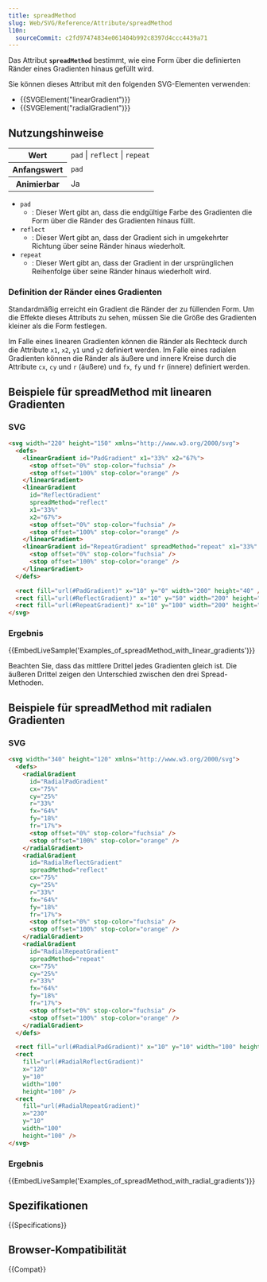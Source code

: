 ```yaml
---
title: spreadMethod
slug: Web/SVG/Reference/Attribute/spreadMethod
l10n:
  sourceCommit: c2fd97474834e061404b992c8397d4ccc4439a71
---
```


Das Attribut **`spreadMethod`** bestimmt, wie eine Form über die definierten Ränder eines Gradienten hinaus gefüllt wird.

Sie können dieses Attribut mit den folgenden SVG-Elementen verwenden:

- {{SVGElement("linearGradient")}}
- {{SVGElement("radialGradient")}}

## Nutzungshinweise

<table class="properties">
  <tbody>
    <tr>
      <th scope="row">Wert</th>
      <td><code>pad</code> | <code>reflect</code> | <code>repeat</code></td>
    </tr>
    <tr>
      <th scope="row">Anfangswert</th>
      <td><code>pad</code></td>
    </tr>
    <tr>
      <th scope="row">Animierbar</th>
      <td>Ja</td>
    </tr>
  </tbody>
</table>

- `pad`
  - : Dieser Wert gibt an, dass die endgültige Farbe des Gradienten die Form über die Ränder des Gradienten hinaus füllt.
- `reflect`
  - : Dieser Wert gibt an, dass der Gradient sich in umgekehrter Richtung über seine Ränder hinaus wiederholt.
- `repeat`
  - : Dieser Wert gibt an, dass der Gradient in der ursprünglichen Reihenfolge über seine Ränder hinaus wiederholt wird.

### Definition der Ränder eines Gradienten

Standardmäßig erreicht ein Gradient die Ränder der zu füllenden Form. Um die Effekte dieses Attributs zu sehen, müssen Sie die Größe des Gradienten kleiner als die Form festlegen.

Im Falle eines linearen Gradienten können die Ränder als Rechteck durch die Attribute `x1`, `x2`, `y1` und `y2` definiert werden. Im Falle eines radialen Gradienten können die Ränder als äußere und innere Kreise durch die Attribute `cx`, `cy` und `r` (äußere) und `fx`, `fy` und `fr` (innere) definiert werden.

## Beispiele für spreadMethod mit linearen Gradienten

### SVG

```html
<svg width="220" height="150" xmlns="http://www.w3.org/2000/svg">
  <defs>
    <linearGradient id="PadGradient" x1="33%" x2="67%">
      <stop offset="0%" stop-color="fuchsia" />
      <stop offset="100%" stop-color="orange" />
    </linearGradient>
    <linearGradient
      id="ReflectGradient"
      spreadMethod="reflect"
      x1="33%"
      x2="67%">
      <stop offset="0%" stop-color="fuchsia" />
      <stop offset="100%" stop-color="orange" />
    </linearGradient>
    <linearGradient id="RepeatGradient" spreadMethod="repeat" x1="33%" x2="67%">
      <stop offset="0%" stop-color="fuchsia" />
      <stop offset="100%" stop-color="orange" />
    </linearGradient>
  </defs>

  <rect fill="url(#PadGradient)" x="10" y="0" width="200" height="40" />
  <rect fill="url(#ReflectGradient)" x="10" y="50" width="200" height="40" />
  <rect fill="url(#RepeatGradient)" x="10" y="100" width="200" height="40" />
</svg>
```

### Ergebnis

{{EmbedLiveSample('Examples_of_spreadMethod_with_linear_gradients')}}

Beachten Sie, dass das mittlere Drittel jedes Gradienten gleich ist. Die äußeren Drittel zeigen den Unterschied zwischen den drei Spread-Methoden.

## Beispiele für spreadMethod mit radialen Gradienten

### SVG

```html
<svg width="340" height="120" xmlns="http://www.w3.org/2000/svg">
  <defs>
    <radialGradient
      id="RadialPadGradient"
      cx="75%"
      cy="25%"
      r="33%"
      fx="64%"
      fy="18%"
      fr="17%">
      <stop offset="0%" stop-color="fuchsia" />
      <stop offset="100%" stop-color="orange" />
    </radialGradient>
    <radialGradient
      id="RadialReflectGradient"
      spreadMethod="reflect"
      cx="75%"
      cy="25%"
      r="33%"
      fx="64%"
      fy="18%"
      fr="17%">
      <stop offset="0%" stop-color="fuchsia" />
      <stop offset="100%" stop-color="orange" />
    </radialGradient>
    <radialGradient
      id="RadialRepeatGradient"
      spreadMethod="repeat"
      cx="75%"
      cy="25%"
      r="33%"
      fx="64%"
      fy="18%"
      fr="17%">
      <stop offset="0%" stop-color="fuchsia" />
      <stop offset="100%" stop-color="orange" />
    </radialGradient>
  </defs>

  <rect fill="url(#RadialPadGradient)" x="10" y="10" width="100" height="100" />
  <rect
    fill="url(#RadialReflectGradient)"
    x="120"
    y="10"
    width="100"
    height="100" />
  <rect
    fill="url(#RadialRepeatGradient)"
    x="230"
    y="10"
    width="100"
    height="100" />
</svg>
```

### Ergebnis

{{EmbedLiveSample('Examples_of_spreadMethod_with_radial_gradients')}}

## Spezifikationen

{{Specifications}}

## Browser-Kompatibilität

{{Compat}}
